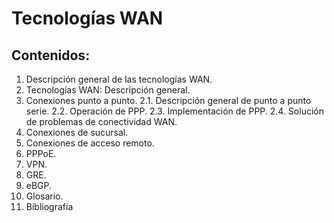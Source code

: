 # Tecnologías WAN



## Contenidos:
1. Descripción general de las tecnologías WAN. 
1. Tecnologías WAN: Descripción general. 
2. Conexiones punto a punto.
 2.1. Descripción general de punto a punto serie. 
 2.2. Operación de PPP. 
 2.3. Implementación de PPP.
 2.4. Solución de problemas de conectividad WAN. 
3. Conexiones de sucursal. 
 3. Conexiones de acceso remoto. 
 3. PPPoE.
 3. VPN. 
 3. GRE. 
 3. eBGP. 
4. Glosario. 
5. Bibliografía


